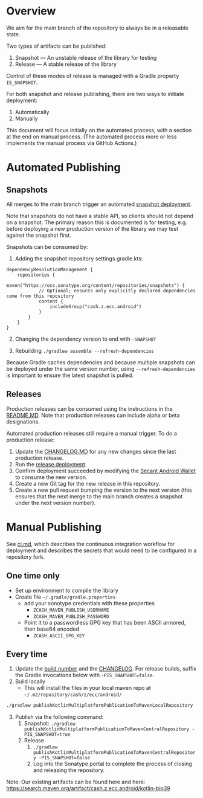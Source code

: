 # Overview
We aim for the main branch of the repository to always be in a releasable state.

Two types of artifacts can be published:
1. Snapshot — An unstable release of the library for testing
1. Release — A stable release of the library

Control of these modes of release is managed with a Gradle property `IS_SNAPSHOT`.

For both snapshot and release publishing, there are two ways to initiate deployment:
1. Automatically
2. Manually

This document will focus initially on the automated process, with a section at the end on manual process.  (The automated process more or less implements the manual process via GitHub Actions.)

# Automated Publishing
## Snapshots
All merges to the main branch trigger an automated [snapshot deployment](https://github.com/zcash/kotlin-bip39/actions/workflows/deploy-snapshot.yml).

Note that snapshots do not have a stable API, so clients should not depend on a snapshot.  The primary reason this is documented is for testing, e.g. before deploying a new production version of the library we may test against the snapshot first.

Snapshots can be consumed by:

1. Adding the snapshot repository
settings.gradle.kts:
```
dependencyResolutionManagement {
    repositories {
        maven("https://oss.sonatype.org/content/repositories/snapshots") {
            // Optional; ensures only explicitly declared dependencies come from this repository
            content {
                includeGroup("cash.z.ecc.android")
            }
        }
    }
}
```

2. Changing the dependency version to end with `-SNAPSHOT`

3. Rebuilding
`./gradlew assemble --refresh-dependencies`

Because Gradle caches dependencies and because multiple snapshots can be deployed under the same version number, using `--refresh-dependencies` is important to ensure the latest snapshot is pulled.

## Releases
Production releases can be consumed using the instructions in the [README.MD](../README.md).  Note that production releases can include alpha or beta designations.

Automated production releases still require a manual trigger.  To do a production release:
1. Update the [CHANGELOG.MD](../CHANGELOG.md) for any new changes since the last production release.
1. Run the [release deployment](https://github.com/zcash/kotlin-bip39/actions/workflows/deploy-release.yml).
1. Confirm deployment succeeded by modifying the [Secant Android Wallet](https://github.com/zcash/secant-android-wallet) to consume the new version.
1. Create a new Git tag for the new release in this repository.
1. Create a new pull request bumping the version to the next version (this ensures that the next merge to the main branch creates a snapshot under the next version number).

# Manual Publishing
See [ci.md](ci.md), which describes the continuous integration workflow for deployment and describes the secrets that would need to be configured in a repository fork.

## One time only
* Set up environment to compile the library
* Create file `~/.gradle/gradle.properties`
  * add your sonotype credentials with these properties
      * `ZCASH_MAVEN_PUBLISH_USERNAME`
      * `ZCASH_MAVEN_PUBLISH_PASSWORD`
  * Point it to a passwordless GPG key that has been ASCII armored, then base64 encoded
     * `ZCASH_ASCII_GPG_KEY`

## Every time
1. Update the [build number](https://github.com/zcash/kotlin-bip39/blob/main/gradle.properties) and the [CHANGELOG](https://github.com/zcash/kotlin-bip39/blob/main/CHANGELOG.md).  For release builds, suffix the Gradle invocations below with `-PIS_SNAPSHOT=false`.
2. Build locally
    * This will install the files in your local maven repo at `~/.m2/repository/cash/z/ecc/android/`
```zsh
./gradlew publishKotlinMultiplatformPublicationToMavenLocalRepository --no-parallel
```
3. Publish via the following command:
    1. Snapshot: `./gradlew publishKotlinMultiplatformPublicationToMavenCentralRepository -PIS_SNAPSHOT=true`
    2. Release
        1. `./gradlew publishKotlinMultiplatformPublicationToMavenCentralRepository -PIS_SNAPSHOT=false`
        2. Log into the Sonatype portal to complete the process of closing and releasing the repository.

Note:
Our existing artifacts can be found here and here:
https://search.maven.org/artifact/cash.z.ecc.android/kotlin-bip39

